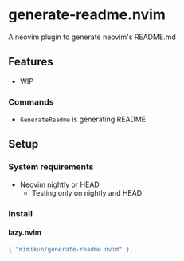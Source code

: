 # generate-readme.nvim

A neovim plugin to generate neovim's README.md

## Features

- WIP

### Commands

- `GenerateReadme` is generating README

## Setup

### System requirements

- Neovim nightly or HEAD
  - Testing only on nightly and HEAD

### Install

#### lazy.nvim

```lua
{ "mimikun/generate-readme.nvim" },
```

